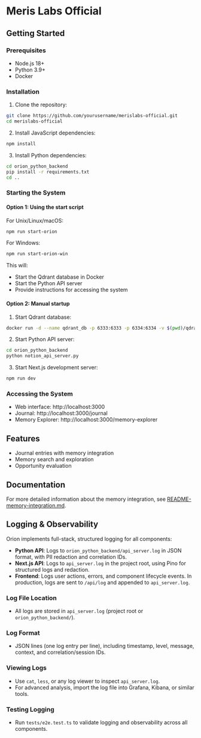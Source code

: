 # Meris Labs Official

## Getting Started

### Prerequisites

- Node.js 18+
- Python 3.9+
- Docker

### Installation

1. Clone the repository:
```bash
git clone https://github.com/yourusername/merislabs-official.git
cd merislabs-official
```

2. Install JavaScript dependencies:
```bash
npm install
```

3. Install Python dependencies:
```bash
cd orion_python_backend
pip install -r requirements.txt
cd ..
```

### Starting the System

#### Option 1: Using the start script

For Unix/Linux/macOS:
```bash
npm run start-orion
```

For Windows:
```bash
npm run start-orion-win
```

This will:
- Start the Qdrant database in Docker
- Start the Python API server
- Provide instructions for accessing the system

#### Option 2: Manual startup

1. Start Qdrant database:
```bash
docker run -d --name qdrant_db -p 6333:6333 -p 6334:6334 -v $(pwd)/qdrant_storage:/qdrant/storage qdrant/qdrant
```

2. Start Python API server:
```bash
cd orion_python_backend
python notion_api_server.py
```

3. Start Next.js development server:
```bash
npm run dev
```

### Accessing the System

- Web interface: http://localhost:3000
- Journal: http://localhost:3000/journal
- Memory Explorer: http://localhost:3000/memory-explorer

## Features

- Journal entries with memory integration
- Memory search and exploration
- Opportunity evaluation

## Documentation

For more detailed information about the memory integration, see [README-memory-integration.md](README-memory-integration.md).

## Logging & Observability

Orion implements full-stack, structured logging for all components:

- **Python API**: Logs to `orion_python_backend/api_server.log` in JSON format, with PII redaction and correlation IDs.
- **Next.js API**: Logs to `api_server.log` in the project root, using Pino for structured logs and redaction.
- **Frontend**: Logs user actions, errors, and component lifecycle events. In production, logs are sent to `/api/log` and appended to `api_server.log`.

### Log File Location
- All logs are stored in `api_server.log` (project root or `orion_python_backend/`).

### Log Format
- JSON lines (one log entry per line), including timestamp, level, message, context, and correlation/session IDs.

### Viewing Logs
- Use `cat`, `less`, or any log viewer to inspect `api_server.log`.
- For advanced analysis, import the log file into Grafana, Kibana, or similar tools.

### Testing Logging
- Run `tests/e2e.test.ts` to validate logging and observability across all components.
